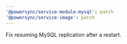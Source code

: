 ```yaml
---
'@powersync/service-module-mysql': patch
'@powersync/service-image': patch
---
```


Fix resuming MySQL replication after a restart.
